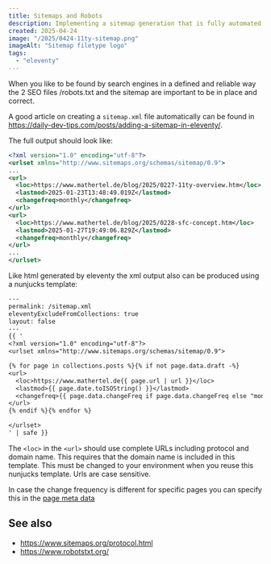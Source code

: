 ```yaml
---
title: Sitemaps and Robots
description: Implementing a sitemap generation that is fully automated.
created: 2025-04-24
image: "/2025/0424-11ty-sitemap.png"
imageAlt: "Sitemap filetype logo"
tags:
  - "eleventy"
---
```


When you like to be found by search engines in a defined and reliable way the 2 SEO files /robots.txt and the sitemap
are important to be in place and correct.

A good article on creating a `sitemap.xml` file automatically can be found in
<https://daily-dev-tips.com/posts/adding-a-sitemap-in-eleventy/>.

The full output should look like:

``` xml
<?xml version="1.0" encoding="utf-8"?>
<urlset xmlns="http://www.sitemaps.org/schemas/sitemap/0.9">
...
<url>
  <loc>https://www.mathertel.de/blog/2025/0227-11ty-overview.htm</loc>
  <lastmod>2025-01-23T13:48:49.019Z</lastmod>
  <changefreq>monthly</changefreq>
</url>
<url>
  <loc>https://www.mathertel.de/blog/2025/0228-sfc-concept.htm</loc>
  <lastmod>2025-01-27T19:49:06.829Z</lastmod>
  <changefreq>monthly</changefreq>
</url>
...
</urlset>
```

Like html generated by eleventy the xml output also can be produced using a nunjucks template:

``` txt
---
permalink: /sitemap.xml
eleventyExcludeFromCollections: true
layout: false
---
{{ '
<?xml version="1.0" encoding="utf-8"?>
<urlset xmlns="http://www.sitemaps.org/schemas/sitemap/0.9">

{% for page in collections.posts %}{% if not page.data.draft -%}
<url>
  <loc>https://www.mathertel.de{{ page.url | url }}</loc>
  <lastmod>{{ page.date.toISOString() }}</lastmod>
  <changefreq>{{ page.data.changeFreq if page.data.changeFreq else "monthly" }}</changefreq>
</url>
{% endif %}{% endfor %}

</urlset> 
' | safe }}
```

The `<loc>` in the `<url>` should use complete URLs including protocol and domain name.  This requires that the domain
name is included in this template.  This must be changed to your environment when you reuse this nunjucks template.
Urls are case sensitive.

In case the change frequency is different for specific pages you can specify this in the
[page meta data](./0403-11ty-metadata.md)

## See also

* <https://www.sitemaps.org/protocol.html>
* <https://www.robotstxt.org/>
